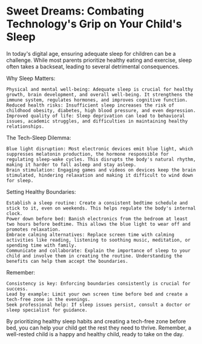 # Sweet Dreams: Combating Technology's Grip on Your Child's Sleep

In today's digital age, ensuring adequate sleep for children can be a challenge. While most parents prioritize healthy eating and exercise, sleep often takes a backseat, leading to several detrimental consequences.

Why Sleep Matters:

    Physical and mental well-being: Adequate sleep is crucial for healthy growth, brain development, and overall well-being. It strengthens the immune system, regulates hormones, and improves cognitive function.
    Reduced health risks: Insufficient sleep increases the risk of childhood obesity, diabetes, high blood pressure, and even depression.
    Improved quality of life: Sleep deprivation can lead to behavioral issues, academic struggles, and difficulties in maintaining healthy relationships.

The Tech-Sleep Dilemma:

    Blue light disruption: Most electronic devices emit blue light, which suppresses melatonin production, the hormone responsible for regulating sleep-wake cycles. This disrupts the body's natural rhythm, making it harder to fall asleep and stay asleep.
    Brain stimulation: Engaging games and videos on devices keep the brain stimulated, hindering relaxation and making it difficult to wind down for sleep.

Setting Healthy Boundaries:

    Establish a sleep routine: Create a consistent bedtime schedule and stick to it, even on weekends. This helps regulate the body's internal clock.
    Power down before bed: Banish electronics from the bedroom at least two hours before bedtime. This allows the blue light to wear off and promotes relaxation.
    Embrace calming alternatives: Replace screen time with calming activities like reading, listening to soothing music, meditation, or spending time with family.
    Communicate and collaborate: Explain the importance of sleep to your child and involve them in creating the routine. Understanding the benefits can help them accept the boundaries.

Remember:

    Consistency is key: Enforcing boundaries consistently is crucial for success.
    Lead by example: Limit your own screen time before bed and create a tech-free zone in the evenings.
    Seek professional help: If sleep issues persist, consult a doctor or sleep specialist for guidance.

By prioritizing healthy sleep habits and creating a tech-free zone before bed, you can help your child get the rest they need to thrive. Remember, a well-rested child is a happy and healthy child, ready to take on the day.